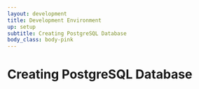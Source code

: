 ```yaml
---
layout: development
title: Development Environment
up: setup
subtitle: Creating PostgreSQL Database
body_class: body-pink
---
```


# Creating PostgreSQL Database
